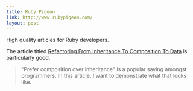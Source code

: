 ```yaml
---
title: Ruby Pigeon
link: http://www.rubypigeon.com/
layout: post
---
```


High quality articles for Ruby developers.

The article titled [Refactoring From Inheritance To Composition To Data][1] is
particularly good.

> "Prefer composition over inheritance" is a popular saying amongst programmers.
> In this article, I want to demonstrate what that looks like.

[1]: http://www.rubypigeon.com/posts/refactoring-inheritance-composition-data/
